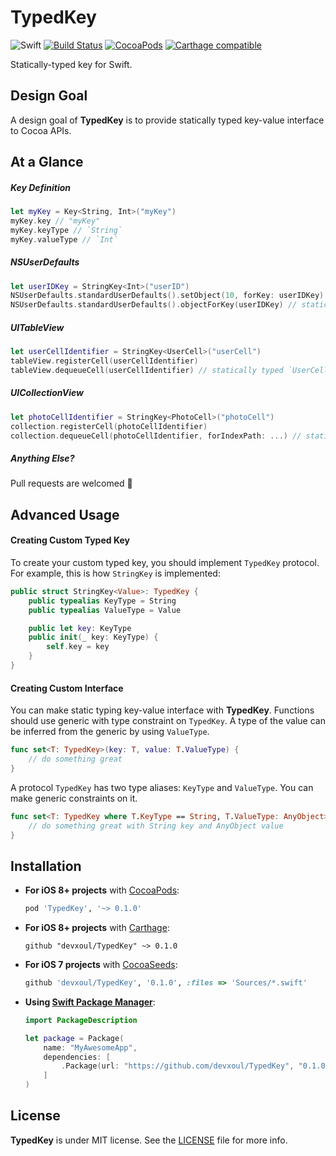 TypedKey
========

![Swift](https://img.shields.io/badge/Swift-2.1-orange.svg)
[![Build Status](https://travis-ci.org/devxoul/TypedKey.svg)](https://travis-ci.org/devxoul/TypedKey)
[![CocoaPods](http://img.shields.io/cocoapods/v/TypedKey.svg)](https://cocoapods.org/pods/TypedKey)
[![Carthage compatible](https://img.shields.io/badge/Carthage-compatible-4BC51D.svg?style=flat)](https://github.com/Carthage/Carthage)

Statically-typed key for Swift.


Design Goal
-----------

A design goal of **TypedKey** is to provide statically typed key-value interface to Cocoa APIs.


At a Glance
-----------

##### Key Definition

```swift
let myKey = Key<String, Int>("myKey")
myKey.key // "myKey"
myKey.keyType // `String`
myKey.valueType // `Int`
```

##### NSUserDefaults

```swift
let userIDKey = StringKey<Int>("userID")
NSUserDefaults.standardUserDefaults().setObject(10, forKey: userIDKey)
NSUserDefaults.standardUserDefaults().objectForKey(userIDKey) // statically typed `Int?`
```

##### UITableView

```swift
let userCellIdentifier = StringKey<UserCell>("userCell")
tableView.registerCell(userCellIdentifier)
tableView.dequeueCell(userCellIdentifier) // statically typed `UserCell?`
```

##### UICollectionView

```swift
let photoCellIdentifier = StringKey<PhotoCell>("photoCell")
collection.registerCell(photoCellIdentifier)
collection.dequeueCell(photoCellIdentifier, forIndexPath: ...) // statically typed `PhotoCell?`
```

##### Anything Else?

Pull requests are welcomed 💖


Advanced Usage
--------------

#### Creating Custom Typed Key

To create your custom typed key, you should implement `TypedKey` protocol. For example, this is how `StringKey` is implemented:

```swift
public struct StringKey<Value>: TypedKey {
    public typealias KeyType = String
    public typealias ValueType = Value

    public let key: KeyType
    public init(_ key: KeyType) {
        self.key = key
    }
}
```

#### Creating Custom Interface

You can make static typing key-value interface with **TypedKey**. Functions should use generic with type constraint on `TypedKey`. A type of the value can be inferred from the generic by using `ValueType`.

```swift
func set<T: TypedKey>(key: T, value: T.ValueType) {
    // do something great
}
```

A protocol `TypedKey` has two type aliases: `KeyType` and `ValueType`. You can make generic constraints on it.

```swift
func set<T: TypedKey where T.KeyType == String, T.ValueType: AnyObject>(key: T, value: T.ValueType) {
    // do something great with String key and AnyObject value
}
```


Installation
------------

- **For iOS 8+ projects** with [CocoaPods](https://cocoapods.org):

    ```ruby
    pod 'TypedKey', '~> 0.1.0'
    ```

- **For iOS 8+ projects** with [Carthage](https://github.com/Carthage/Carthage):

    ```
    github "devxoul/TypedKey" ~> 0.1.0
    ```

- **For iOS 7 projects** with [CocoaSeeds](https://github.com/devxoul/CocoaSeeds):

    ```ruby
    github 'devxoul/TypedKey', '0.1.0', :files => 'Sources/*.swift'
    ```

- **Using [Swift Package Manager](https://swift.org/package-manager)**:

    ```swift
    import PackageDescription

    let package = Package(
        name: "MyAwesomeApp",
        dependencies: [
            .Package(url: "https://github.com/devxoul/TypedKey", "0.1.0"),
        ]
    )
    ```


License
-------

**TypedKey** is under MIT license. See the [LICENSE](LICENSE) file for more info.
